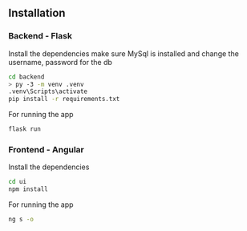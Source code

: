 ## Installation

### Backend - Flask

Install the dependencies
make sure MySql is installed and change the username, password for the db
```sh
cd backend
> py -3 -m venv .venv
.venv\Scripts\activate
pip install -r requirements.txt
```

For running the app

```sh
flask run
```

### Frontend - Angular

Install the dependencies
```sh
cd ui
npm install
```

For running the app

```sh
ng s -o
```